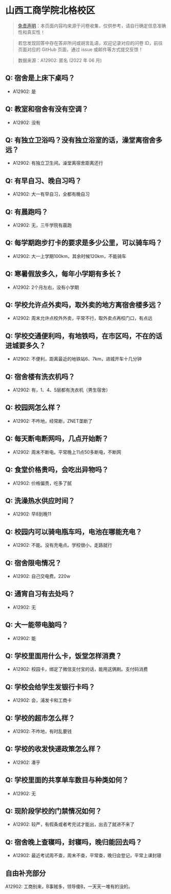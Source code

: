 # 山西工商学院北格校区

> [免责声明](https://colleges.chat/#_3)：本页面内容均来源于问卷收集，仅供参考，请自行确定信息准确性和真实性！

> 若您发现回答中存在答非所问或胡言乱语，欢迎记录对应的问卷 ID，前往页面对应的 GitHub 页面，通过 issue 或邮件等方式提交反馈！

> 数据来源：A12902: 匿名 (2022 年 06 月)

## Q: 宿舍是上床下桌吗？

- A12902: 是

## Q: 教室和宿舍有没有空调？

- A12902: 没有

## Q: 有独立卫浴吗？没有独立浴室的话，澡堂离宿舍多远？

- A12902: 有独立卫生间。澡堂离宿舍距离还行

## Q: 有早自习、晚自习吗？

- A12902: 大一有早自习，全都有晚自习

## Q: 有晨跑吗？

- A12902: 无，三牛学院有晨跑

## Q: 每学期跑步打卡的要求是多少公里，可以骑车吗？

- A12902: 大一上学期100km，其余时候120km，不能骑车

## Q: 寒暑假放多久，每年小学期有多长？

- A12902: 2个月左右，没有小学期

## Q: 学校允许点外卖吗，取外卖的地方离宿舍楼多远？

- A12902: 周末允许点校外外卖，平常不行，取外卖点再校门口，有点远

## Q: 学校交通便利吗，有地铁吗，在市区吗，不在的话进城要多久？

- A12902: 不便利，距离最近的地铁站6、7km，进城开车十几分钟

## Q: 宿舍楼有洗衣机吗？

- A12902: 有，1、4、5层都有洗衣机（男生宿舍）

## Q: 校园网怎么样？

- A12902: 不咋地，经常断，ZNET垄断了

## Q: 每天断电断网吗，几点开始断？

- A12902: 周末不断电。平常晚上11点50多断电，不断网

## Q: 食堂价格贵吗，会吃出异物吗？

- A12902: 价格偏贵，吃多了腻

## Q: 洗澡热水供应时间？

- A12902: 早8到晚11

## Q: 校园内可以骑电瓶车吗，电池在哪能充电？

- A12902: 不能。没有充电点。学校很小，走路就行

## Q: 宿舍限电情况？

- A12902: 自己交电费。220w

## Q: 通宵自习有去处吗？

- A12902: 无

## Q: 大一能带电脑吗？

- A12902: 能

## Q: 学校里面用什么卡，饭堂怎样消费？

- A12902: 校园卡，绑定了微信支付宝的话，能用这俩刷。支付码消费

## Q: 学校会给学生发银行卡吗？

- A12902: 会，浦发卡和工商卡

## Q: 学校的超市怎么样？

- A12902: 不咋地，有时乱要钱

## Q: 学校的收发快递政策怎么样？

- A12902: 凑乎

## Q: 学校里面的共享单车数目与种类如何？

- A12902: 无

## Q: 现阶段学校的门禁情况如何？

- A12902: 较严，有假条或者考完试才能出，出去了就进不来了

## Q: 宿舍晚上查寝吗，封寝吗，晚归能回去吗？

- A12902: 最近考试周不查，周末不查，平常查，晚归会登记，平常上课封寝

## 自由补充部分

A12902: 工商别来，B事贼多，领导傻B，一天天一堆有的没的。